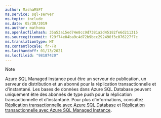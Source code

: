 ```yaml
---
author: MashaMSFT
ms.service: sql-server
ms.topic: include
ms.date: 05/30/2019
ms.author: mathoma
ms.openlocfilehash: 35a53a15ed74e8cc9d7381a2d45182fe6d211315
ms.sourcegitcommit: f29f74e04ba9c4d72b9bcc292490f3c076227f7c
ms.translationtype: HT
ms.contentlocale: fr-FR
ms.lasthandoff: 01/13/2021
ms.locfileid: "98187420"
---
```

  > [!NOTE] 
  > Azure SQL Managed Instance peut être un serveur de publication, un serveur de distribution et un abonné pour la réplication transactionnelle et d’instantané. Les bases de données dans Azure SQL Database peuvent uniquement être des abonnés de type push pour la réplication transactionnelle et d’instantané. Pour plus d’informations, consultez [Réplication transactionnelle avec Azure SQL Database](/azure/azure-sql/database/replication-to-sql-database) et [Réplication transactionnelle avec Azure SQL Managed Instance](/azure/azure-sql/managed-instance/replication-transactional-overview).
